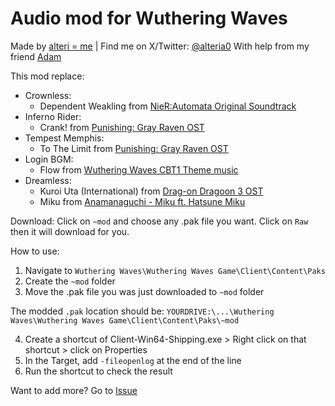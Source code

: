 
# Audio mod for Wuthering Waves
Made by [alteri = me](https://alteri.moe) | Find me on X/Twitter: [@alteria0](https://x.com/alteria0)
With help from my friend [Adam](https://x.com/NotFakeAdam)

This mod replace:
- Crownless: 
    + Dependent Weakling from [NieR:Automata Original Soundtrack](https://www.youtube.com/playlist?list=OLAK5uy_l--G5hZu15rmQoiNnHHGCARJ5xJePbWOM&playnext=1&index=1)
- Inferno Rider: 
    + Crank! from [Punishing: Gray Raven OST](https://www.youtube.com/watch?v=nZgg4-e-pSY)
- Tempest Memphis: 
    + To The Limit from [Punishing: Gray Raven OST](https://www.youtube.com/watch?v=a545Gv3jGzg)
- Login BGM: 
    + Flow from [Wuthering Waves CBT1 Theme music](https://www.youtube.com/watch?v=Dg4wxsGmLw4) 
- Dreamless: 
    + Kuroi Uta (International) from [Drag-on Dragoon 3 OST](https://www.youtube.com/watch?v=krRNjUJIfFk)
    + Miku from [Anamanaguchi - Miku ft. Hatsune Miku](https://www.youtube.com/watch?v=qhv5OeH_7kc)

Download: Click on `~mod` and choose any .pak file you want. Click on `Raw` then it will download for you.

How to use:
1) Navigate to `Wuthering Waves\Wuthering Waves Game\Client\Content\Paks`
2) Create the `~mod` folder
3) Move the .pak file you was just downloaded to `~mod` folder

The modded `.pak` location should be: 
`YOURDRIVE:\...\Wuthering Waves\Wuthering Waves Game\Client\Content\Paks\~mod`

4) Create a shortcut of Client-Win64-Shipping.exe > Right click on that shortcut > click on Properties
5) In the Target, add `-fileopenlog` at the end of the line
6) Run the shortcut to check the result

Want to add more? Go to [Issue](https://github.com/alt3ri/WW_Audio_Mod/issues)
